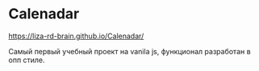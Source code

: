 # Calenadar
https://liza-rd-brain.github.io/Calenadar/

Самый первый учебный проект на vanila js, функционал разработан в опп стиле.
